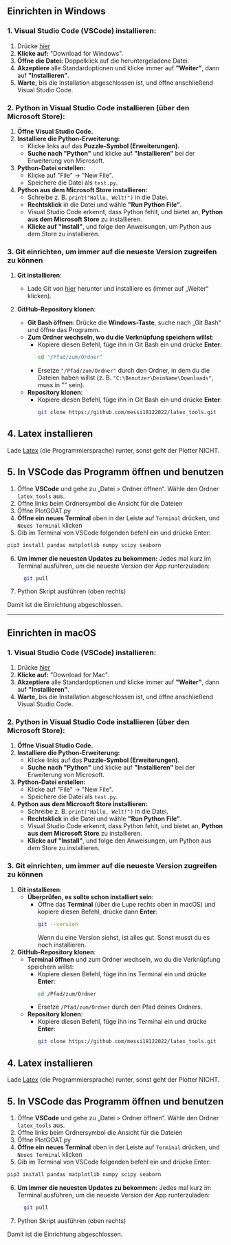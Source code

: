 ## Einrichten in Windows
### 1. Visual Studio Code (VSCode) installieren:
1. Drücke [hier](https://code.visualstudio.com/Download)
2. **Klicke auf:** "Download for Windows".
3. **Öffne die Datei:** Doppelklick auf die heruntergeladene Datei.
4. **Akzeptiere** alle Standardoptionen und klicke immer auf **"Weiter"**, dann auf **"Installieren"**.
5. **Warte,** bis die Installation abgeschlossen ist, und öffne anschließend Visual Studio Code.

### 2. Python in Visual Studio Code installieren (über den Microsoft Store):
1. **Öffne Visual Studio Code.**
2. **Installiere die Python-Erweiterung:**
   - Klicke links auf das **Puzzle-Symbol (Erweiterungen)**.
   - **Suche nach "Python"** und klicke auf **"Installieren"** bei der Erweiterung von Microsoft.
3. **Python-Datei erstellen:**
   - Klicke auf "File" → "New File".
   - Speichere die Datei als `test.py`.
4. **Python aus dem Microsoft Store installieren:**
   - Schreibe z. B. `print("Hallo, Welt!")` in die Datei.
   - **Rechtsklick** in die Datei und wähle **"Run Python File"**.
   - Visual Studio Code erkennt, dass Python fehlt, und bietet an, **Python aus dem Microsoft Store** zu installieren.
   - **Klicke auf "Install"**, und folge den Anweisungen, um Python aus dem Store zu installieren.
### 3. Git einrichten, um immer auf die neueste Version zugreifen zu können
1. **Git installieren**:
   - Lade Git von [hier](https://git-scm.com/downloads/win) herunter und installiere es (immer auf „Weiter“ klicken).

2. **GitHub-Repository klonen**:
   - **Git Bash öffnen**: Drücke die **Windows-Taste**, suche nach „Git Bash“ und öffne das Programm.
   - **Zum Ordner wechseln, wo du die Verknüpfung speichern willst**:
     - Kopiere diesen Befehl, füge ihn in Git Bash ein und drücke **Enter**:
       ```bash
       cd "/Pfad/zum/Ordner"
       ```
     - Ersetze `"/Pfad/zum/Ordner"` durch den Ordner, in dem du die Dateien haben willst (z. B. `"C:\Benutzer\DeinName\Downloads"`, muss in "" sein).
   - **Repository klonen**:
     - Kopiere diesen Befehl, füge ihn in Git Bash ein und drücke **Enter**:
       ```bash
       git clone https://github.com/messi18122022/latex_tools.git
       ```
## 4. Latex installieren
Lade [Latex](https://miktex.org/download) (die Programmiersprache) runter, sonst geht der Plotter NICHT.

## 5. In VSCode das Programm öffnen und benutzen
1. Öffne **VSCode** und gehe zu „Datei > Ordner öffnen“. Wähle den Ordner `latex_tools` aus.
2. Öffne links beim Ordnersymbol die Ansicht für die Dateien
3. Öffne PlotGOAT.py
4. **Öffne ein neues Terminal** oben in der Leiste auf `Terminal` drücken, und `Neues Terminal` klicken
5. Gib im Terminal von VSCode folgenden befehl ein und drücke Enter:
```bash
pip3 install pandas matplotlib numpy scipy seaborn
```
6. **Um immer die neuesten Updates zu bekommen:** Jedes mal kurz im Terminal ausführen, um die neueste Version der App runterzuladen:
   ```bash
     git pull
     ```
7. Python Skript ausführen (oben rechts)

Damit ist die Einrichtung abgeschlossen.

---
## Einrichten in macOS
### 1. Visual Studio Code (VSCode) installieren:
1. Drücke [hier](https://code.visualstudio.com/Download)
2. **Klicke auf:** "Download for Mac".
3. **Akzeptiere** alle Standardoptionen und klicke immer auf **"Weiter"**, dann auf **"Installieren"**.
4. **Warte,** bis die Installation abgeschlossen ist, und öffne anschließend Visual Studio Code.

### 2. Python in Visual Studio Code installieren (über den Microsoft Store):
1. **Öffne Visual Studio Code.**
2. **Installiere die Python-Erweiterung:**
   - Klicke links auf das **Puzzle-Symbol (Erweiterungen)**.
   - **Suche nach "Python"** und klicke auf **"Installieren"** bei der Erweiterung von Microsoft.
3. **Python-Datei erstellen:**
   - Klicke auf "File" → "New File".
   - Speichere die Datei als `test.py`.
4. **Python aus dem Microsoft Store installieren:**
   - Schreibe z. B. `print("Hallo, Welt!")` in die Datei.
   - **Rechtsklick** in die Datei und wähle **"Run Python File"**.
   - Visual Studio Code erkennt, dass Python fehlt, und bietet an, **Python aus dem Microsoft Store** zu installieren.
   - **Klicke auf "Install"**, und folge den Anweisungen, um Python aus dem Store zu installieren.
### 3. Git einrichten, um immer auf die neueste Version zugreifen zu können
1. **Git installieren**:
   - **Überprüfen, es sollte schon installiert sein**:
     - Öffne das **Terminal** (über die Lupe rechts oben in macOS) und kopiere diesen Befehl, drücke dann **Enter**:
       ```bash
       git --version
       ```
       Wenn du eine Version siehst, ist alles gut. Sonst musst du es noch installieren.
2. **GitHub-Repository klonen**:
   - **Terminal öffnen** und zum Ordner wechseln, wo du die Verknüpfung speichern willst:
     - Kopiere diesen Befehl, füge ihn ins Terminal ein und drücke **Enter**:
       ```bash
       cd /Pfad/zum/Ordner
       ```
     - Ersetze `/Pfad/zum/Ordner` durch den Pfad deines Ordners.
   - **Repository klonen**:
     - Kopiere diesen Befehl, füge ihn ins Terminal ein und drücke **Enter**:
       ```bash
       git clone https://github.com/messi18122022/latex_tools.git
       ```
## 4. Latex installieren
Lade [Latex](https://miktex.org/download) (die Programmiersprache) runter, sonst geht der Plotter NICHT.

## 5. In VSCode das Programm öffnen und benutzen
1. Öffne **VSCode** und gehe zu „Datei > Ordner öffnen“. Wähle den Ordner `latex_tools` aus.
2. Öffne links beim Ordnersymbol die Ansicht für die Dateien
3. Öffne PlotGOAT.py
4. **Öffne ein neues Terminal** oben in der Leiste auf `Terminal` drücken, und `Neues Terminal` klicken
5. Gib im Terminal von VSCode folgenden befehl ein und drücke Enter:
```bash
pip3 install pandas matplotlib numpy scipy seaborn
```
6. **Um immer die neuesten Updates zu bekommen:** Jedes mal kurz im Terminal ausführen, um die neueste Version der App runterzuladen:
   ```bash
     git pull
     ```
7. Python Skript ausführen (oben rechts)

Damit ist die Einrichtung abgeschlossen.
